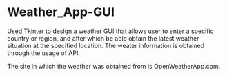 # Weather_App-GUI
Used Tkinter to design a weather GUI that allows user to enter a specific country or region, and after which be able obtain the latest weather situation at the specified location. The weater information is obtained through the usage of API. 

The site in which the weather was obtained from is OpenWeatherApp.com. 


